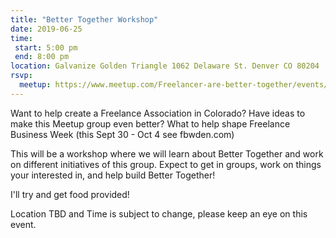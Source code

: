 ```yaml
---
title: "Better Together Workshop"
date: 2019-06-25
time:
 start: 5:00 pm
 end: 8:00 pm
location: Galvanize Golden Triangle 1062 Delaware St. Denver CO 80204
rsvp:
  meetup: https://www.meetup.com/Freelancer-are-better-together/events/261969498/
---
```


Want to help create a Freelance Association in Colorado? Have ideas to make this Meetup group even better? What to help shape Freelance Business Week (this Sept 30 - Oct 4 see fbwden.com)

This will be a workshop where we will learn about Better Together and work on different initiatives of this group. Expect to get in groups, work on things your interested in, and help build Better Together!

I'll try and get food provided!

Location TBD and Time is subject to change, please keep an eye on this event.
